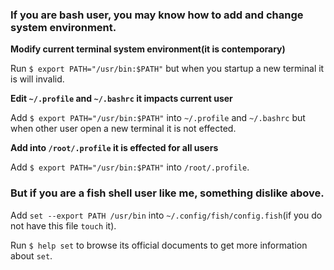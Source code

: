 ### If you are bash user, you may know how to add and change system environment.

**Modify current terminal system environment(it is contemporary)**

Run `$ export PATH="/usr/bin:$PATH"` but when you startup a new terminal it is will invalid.

**Edit `~/.profile` and `~/.bashrc` it impacts current user**

Add `$ export PATH="/usr/bin:$PATH"` into `~/.profile` and `~/.bashrc` but when other user open a new terminal it is not effected. 

**Add into `/root/.profile` it is effected for all users** 

Add `$ export PATH="/usr/bin:$PATH"` into `/root/.profile`.

### But if you are a fish shell user like me, something dislike above.

Add `set --export PATH /usr/bin` into `~/.config/fish/config.fish`(if you do not have this file `touch` it).

Run `$ help set` to browse its official documents to get more information about `set`. 
